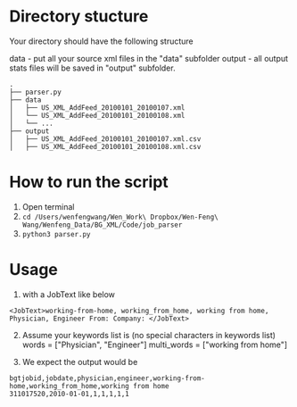 # Directory stucture

Your directory should have the following structure 

data - put all your source xml files in the "data" subfolder
output - all output stats files will be saved in "output" subfolder.

```
.
├── parser.py
├── data 
│   ├── US_XML_AddFeed_20100101_20100107.xml
│   └── US_XML_AddFeed_20100101_20100108.xml
│   └── ...
├── output 
│   ├── US_XML_AddFeed_20100101_20100107.xml.csv
│   ├── US_XML_AddFeed_20100101_20100108.xml.csv
```

# How to run the script
1. Open terminal 
2. `cd /Users/wenfengwang/Wen_Work\ Dropbox/Wen-Feng\ Wang/Wenfeng_Data/BG_XML/Code/job_parser`
3. `python3 parser.py`

# Usage
1. with a JobText like below 
```
<JobText>working-from-home, working_from_home, working from home, Physician, Engineer From: Company: </JobText> 
```
2. Assume your keywords list is (no special characters in keywords list)
words = ["Physician", "Engineer"]
multi_words = ["working from home"]


3. We expect the output would be
```
bgtjobid,jobdate,physician,engineer,working-from-home,working_from_home,working from home
311017520,2010-01-01,1,1,1,1,1
```  
